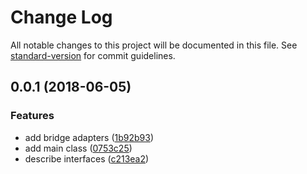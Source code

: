 # Change Log

All notable changes to this project will be documented in this file. See [standard-version](https://github.com/conventional-changelog/standard-version) for commit guidelines.

<a name="0.0.1"></a>
## 0.0.1 (2018-06-05)


### Features

* add bridge adapters ([1b92b93](https://github.com/alQlagin/reactive-vkconnect/commit/1b92b93))
* add main class ([0753c25](https://github.com/alQlagin/reactive-vkconnect/commit/0753c25))
* describe interfaces ([c213ea2](https://github.com/alQlagin/reactive-vkconnect/commit/c213ea2))
